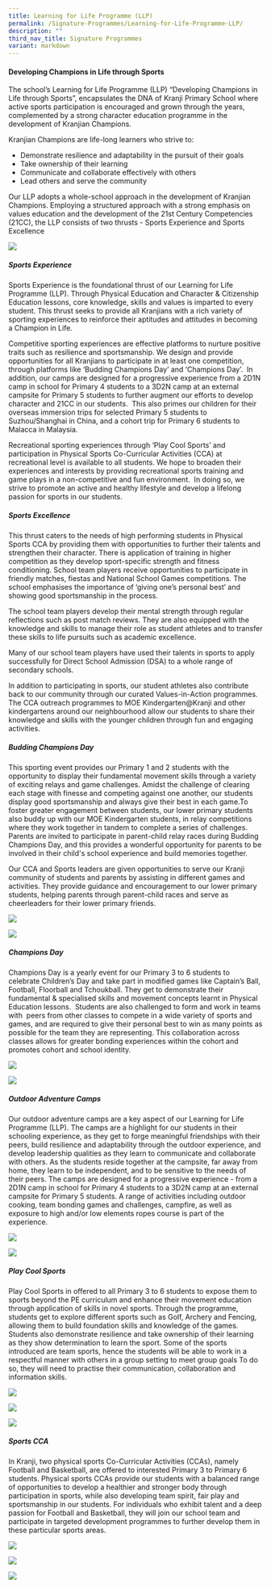 ```yaml
---
title: Learning for Life Programme (LLP)
permalink: /Signature-Programmes/Learning-for-Life-Programme-LLP/
description: ""
third_nav_title: Signature Programmes
variant: markdown
---
```

#### **Developing Champions in Life through Sports**

  

The school’s Learning for Life Programme (LLP) “Developing Champions in Life through Sports”, encapsulates the DNA of Kranji Primary School where active sports participation is encouraged and grown through the years, complemented by a strong character education programme in the development of Kranjian Champions.&nbsp;


Kranjian Champions are life-long learners who strive to:&nbsp;

  

*   Demonstrate resilience and adaptability in the pursuit of their goals
*   Take ownership of their learning
*   Communicate and collaborate effectively with others&nbsp;
*   Lead others and serve the community&nbsp;

  

Our LLP adopts a whole-school approach in the development of Kranjian Champions. Employing a structured approach with a strong emphasis on values education and the development of the 21st Century Competencies (21CC), the LLP consists of two thrusts - Sports Experience and Sports Excellence

![](/images/Our%20Curriculum/Signature%20Programmes/Learning%20for%20Life%20Prog%20(LLP)/L1.jpg)  

##### **Sports Experience**

  

Sports Experience is the foundational thrust of our Learning for Life Programme (LLP). Through Physical Education and Character &amp; Citizenship Education lessons, core knowledge, skills and values is imparted to every student. This thrust seeks to provide all Kranjians with a rich variety of sporting experiences to reinforce their aptitudes and attitudes in becoming a Champion in Life.

Competitive sporting experiences are effective platforms to nurture positive traits such as resilience and sportsmanship. We design and provide opportunities for all Kranjians to participate in at least one competition, through platforms like ‘Budding Champions Day’ and ‘Champions Day’.&nbsp; In addition, our camps are designed for a progressive experience from a 2D1N camp in school for Primary 4 students to a 3D2N camp at an external campsite for Primary 5 students to further augment our efforts to develop character and 21CC in our students.&nbsp; This also primes our children for their overseas immersion trips for selected Primary 5 students to Suzhou/Shanghai in China, and a cohort trip for Primary 6 students to Malacca in Malaysia.

Recreational sporting experiences through ‘Play Cool Sports’ and participation in Physical Sports Co-Curricular Activities (CCA) at recreational level is available to all students. We hope to broaden their experiences and interests by providing recreational sports training and game plays in a non-competitive and fun environment.&nbsp; In doing so, we strive to promote an active and healthy lifestyle and develop a lifelong passion for sports in our students.&nbsp;

##### **Sports Excellence**

This thrust caters to the needs of high performing students in Physical Sports CCA by providing them with opportunities to further their talents and strengthen their character. There is application of training in higher competition as they develop sport-specific strength and fitness conditioning. School team players receive opportunities to participate in friendly matches, fiestas and National School Games competitions. The school emphasises the importance of ‘giving one’s personal best’ and showing good sportsmanship in the process.&nbsp;

The school team players develop their mental strength through regular reflections such as post match reviews. They are also equipped with the knowledge and skills to manage their role as student athletes and to transfer these skills to life pursuits such as academic excellence.&nbsp;

Many of our school team players have used their talents in sports to apply successfully for Direct School Admission (DSA) to a whole range of secondary schools.  

In addition to participating in sports, our student athletes also contribute back to our community through our curated Values-in-Action programmes. The CCA outreach programmes to MOE Kindergarten@Kranji and other kindergartens around our neighbourhood allow our students to share their knowledge and skills with the younger children through fun and engaging activities.&nbsp;

##### **Budding Champions Day**

This sporting event provides our Primary 1 and 2 students with the opportunity to display their fundamental movement skills through a variety of exciting relays and game challenges. Amidst the challenge of clearing each stage with finesse and competing against one another, our students display good sportsmanship and always give their best in each game.To foster greater engagement between students, our lower primary students also buddy up with our MOE Kindergarten students, in relay competitions where they work together in tandem to complete a series of challenges. Parents are invited to participate in parent-child relay races during Budding Champions Day, and this provides a wonderful opportunity for parents to be involved in their child's school experience and build memories together.

Our CCA and Sports leaders are given opportunities to serve our Kranji community of students and parents by assisting in different games and activities. They provide guidance and encouragement to our lower primary students, helping parents through parent-child races and serve as cheerleaders for their lower primary friends.  

![](/images/Our%20Curriculum/Signature%20Programmes/Learning%20for%20Life%20Prog%20(LLP)/LLP__Budding_Champion_P1_2_2024.png)

![](/images/Our%20Curriculum/Signature%20Programmes/Learning%20for%20Life%20Prog%20(LLP)/LLP__Budding_Champion_P2_2024.png)


  
##### **Champions Day**  
  

Champions Day is a yearly event for our Primary 3 to 6 students to celebrate Children’s Day and take part in modified games like Captain’s Ball, Football, Floorball and Tchoukball. They get to demonstrate their fundamental &amp; specialised skills and movement concepts learnt in Physical Education lessons.&nbsp; Students are also challenged to form and work in teams with&nbsp; peers from other classes to compete in a wide variety of sports and games, and are required to give their personal best to win as many points as possible for the team they are representing. This collaboration across classes allows for greater bonding experiences within the cohort and promotes cohort and school identity.&nbsp;

![](/images/Our%20Curriculum/Signature%20Programmes/Learning%20for%20Life%20Prog%20(LLP)/LLP_Play_Cool_Sports_P4_1_2024.png)

![](/images/Our%20Curriculum/Signature%20Programmes/Learning%20for%20Life%20Prog%20(LLP)/LLP_Play_Cool_Sports_P4_2_2024.png)







  

##### **Outdoor Adventure Camps**

  

Our outdoor adventure camps are a key aspect of our Learning for Life Programme (LLP). The camps are a highlight for our students in their schooling experience, as they get to forge meaningful friendships with their peers, build resilience and adaptability through the outdoor experience, and develop leadership qualities as they learn to communicate and collaborate with others. As the students reside together at the campsite, far away from home, they learn to be independent, and to be sensitive to the needs of their peers. The camps are designed for a progressive experience - from a 2D1N camp in school for Primary 4 students to a 3D2N camp at an external campsite for Primary 5 students. A range of activities including outdoor cooking, team bonding games and challenges, campfire, as well as exposure to high and/or low elements ropes course is part of the experience.&nbsp;


![](/images/Our%20Curriculum/Signature%20Programmes/Learning%20for%20Life%20Prog%20(LLP)/P5_Camp_1_2024.png)  

![](/images/Our%20Curriculum/Signature%20Programmes/Learning%20for%20Life%20Prog%20(LLP)/P5_Camp_2_2024.png)
 

##### **Play Cool Sports**

  

Play Cool Sports in offered to all Primary 3 to 6 students to expose them to sports beyond the PE curriculum and enhance their movement education through application of skills in novel sports. Through the programme, students get to explore different sports such as Golf, Archery and Fencing, allowing them to build foundation skills and knowledge of the games. Students also demonstrate resilience and take ownership of their learning as they show determination to learn the sport. Some of the sports introduced are team sports, hence the students will be able to work in a respectful manner with others in a group setting to meet group goals To do so, they will need to practise their communication, collaboration and information skills.

![](/images/Our%20Curriculum/Signature%20Programmes/Learning%20for%20Life%20Prog%20(LLP)/Golf.png)

![](/images/Our%20Curriculum/Signature%20Programmes/Learning%20for%20Life%20Prog%20(LLP)/LLP_Play_Cool_Sports_P5_1_2024.png)

![](/images/Our%20Curriculum/Signature%20Programmes/Learning%20for%20Life%20Prog%20(LLP)/LLP_Play_Cool_Sports_P5_2_2024.png)



  
##### **Sports CCA**  
  

In Kranji, two physical sports Co-Curricular Activities (CCAs), namely Football and Basketball, are offered to interested Primary 3 to Primary 6 students. Physical sports CCAs provide our students with a balanced range of opportunities to develop a healthier and stronger body through participation in sports, while also developing team spirit, fair play and sportsmanship in our students. For individuals who exhibit talent and a deep passion for Football and Basketball, they will join our school team and participate in targeted development programmes to further develop them in these particular sports areas.&nbsp;

![](/images/Our%20Curriculum/Signature%20Programmes/Learning%20for%20Life%20Prog%20(LLP)/LLP_Sports_CCA_2024.png)

![](/images/Our%20Curriculum/Signature%20Programmes/Learning%20for%20Life%20Prog%20(LLP)/LLP_Sports_CCA_2_2024.png)

![](/images/Our%20Curriculum/Signature%20Programmes/Learning%20for%20Life%20Prog%20(LLP)/LLP_Sports_CCA_3_2024.png)